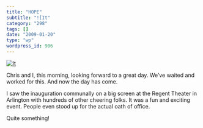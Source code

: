 ```yaml
---
title: "HOPE"
subtitle: "![It"
category: "298"
tags: []
date: "2009-01-20"
type: "wp"
wordpress_id: 906
---
```

[![It](https://i0.wp.com/s3.media.squarespace.com/production/1075723/12829350/wp-content/uploads/2009/01/obamajan20-150x150.jpg?resize=150%2C150)](https://i0.wp.com/s3.media.squarespace.com/production/1075723/12829350/wp-content/uploads/2009/01/obamajan20.jpg)

Chris and I, this morning, looking forward to a great day. We’ve waited and worked for this. And now the day has come.

I saw the inauguration communally on a big screen at the Regent Theater in Arlington with hundreds of other cheering folks. It was a fun and exciting event. People even stood up for the actual oath of office.

Quite something!